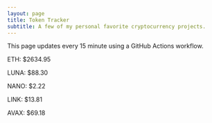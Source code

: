 ```yaml
---
layout: page
title: Token Tracker
subtitle: A few of my personal favorite cryptocurrency projects.
---
```


 This page updates every 15 minute using a GitHub Actions workflow.

<!--BEGINCRYPTOINPUT-->
ETH: $2634.95

LUNA: $88.30

NANO: $2.22

LINK: $13.81

AVAX: $69.18

<!--ENDCRYPTOINPUT-->
